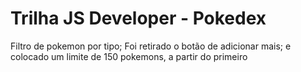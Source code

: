 # Trilha JS Developer - Pokedex

Filtro de pokemon por tipo;
Foi retirado o botão de adicionar mais;
e colocado um limite de 150 pokemons, a partir do primeiro
